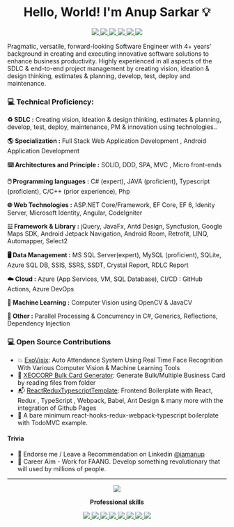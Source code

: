 
<h1 align="center">Hello, World!  I'm  Anup Sarkar 💡</h1>

<p align="center"> 
 <a href="https://www.facebook.com/mr.anupsarkar/" alt="Anup's twitter">
   <img src="https://img.shields.io/badge/-@mr.anupsarkar-%231DA1F2?style=flat-square&logo=facebook&logoColor=ffffff" />
 </a>
 <a href="https://github.com/MeAnupSarkar" alt="Anup's github">
   <img src="https://img.shields.io/badge/-@MeAnupSarkar-%23181717?style=flat-square&logo=github" />
 </a>
 <a href="https://www.linkedin.com/in/iamanup" alt="Anup's linkedin">
   <img src="https://img.shields.io/badge/-iamanup-blue?style=flat-square&logo=Linkedin&logoColor=white&link=https://www.linkedin.com/in/iamanup" />
 </a>
 <a href="https://www.youtube.com/c/CodeWithAnup" alt="Anup's YT channel">
    <img src="https://img.shields.io/badge/-CodeWithAnup-9cf?style=flat-square&logo=youtube&logoColor=red&link=https://www.linkedin.com/in/iamanup" />
 </a>

  <a href="http://xeocorp.com/" alt="Anup's Website">
   <img src="https://img.shields.io/badge/Xeocorp.com-blueviolet?style=flat-square" />
 </a>
 <a>
   <img src="https://komarev.com/ghpvc/?username=MeAnupSarkar&color=ff69b4&style=flat-square" />
 </a>
</p>

Pragmatic, versatile, forward-looking Software Engineer with 4+ years’ background in creating and executing innovative software solutions to enhance business productivity. Highly experienced in all aspects of the SDLC & end-to-end project management by creating vision, ideation & design thinking, estimates & planning, develop, test, deploy and maintenance.

### 💻 Technical Proficiency:

**♻️ SDLC :** Creating vision, Ideation & design thinking, estimates & planning, develop, test, deploy, maintenance, PM & innovation using technologies..

**🌎 Specialization :** Full Stack Web Application Development , Android Application Development

**⌨️ Architectures and Principle :** SOLID, DDD, SPA, MVC , Micro front-ends

**🖱️ Programming languages :** C# (expert), JAVA (proficient), Typescript (proficient), C/C++ (prior experience), Php
 
**🌐 Web Technologies :** ASP.NET Core/Framework, EF Core, EF 6, Idenity Server, Microsoft Identity, Angular, CodeIgniter

**☳ Framework & Library :**  jQuery, JavaFx, Antd Design, Syncfusion, Google Maps SDK, Android Jetpack Navigation, Android Room, Retrofit, LINQ, Automapper, Select2

**🖥️ Data Management :** MS SQL Server(expert), MySQL (proficient), SQLite, Azure SQL DB, SSIS, SSRS, SSDT, Crystal Report, RDLC Report

**☁️ Cloud :** Azure (App Services, VM, SQL Database), CI/CD : GitHub Actions, Azure DevOps 
 
**🤖 Machine Learning :** Computer Vision using OpenCV & JavaCV

**💾 Other :** Parallel Processing & Concurrency in C#, Generics, Reflections, Dependency Injection

### 💻 Open Source Contributions

- 💥 [ExoVisix](https://github.com/MeAnupSarkar/ExoVisix): Auto Attendance System Using Real Time Face Recognition With Various Computer Vision & Machine Learning Tools
- 🛒 [XEOCORP Bulk Card Generator](https://github.com/MeAnupSarkar/Xeocorp-Card-Generator-JavaFX): Generate Bulk/Multiple Business Card by reading files from folder
- 📬 [ReactReduxTypescriptTemplate](https://github.com/MeAnupSarkar/ReactReduxTsTemplate): Frontend Boilerplate with React, Redux , TypeScript , Webpack, Babel, Ant Design & many more with the integration of Github Pages
- 🥇 A bare minimum react-hooks-redux-webpack-typescript boilerplate with TodoMVC example.

#### Trivia

- 🦸 Endorse me / Leave a Recommendation on Linkedin [@iamanup](https://www.linkedin.com/in/iamanup/)
- 🦸 Career Aim - Work for FAANG. Develop something revolutionary  that will used by millions of  people.

---
<p align="center">
  <a href="#" alt="Anup's github stats"><img src="https://github-readme-stats.vercel.app/api?username=MeAnupSarkar" /></a>
</p>
<p align="center"> 
 <strong>
  Professional skills
  </strong>
</p>

<p align="center">
  <a href="https://dotnet.microsoft.com/">
    <img src="https://drive.google.com/uc?export=view&id=1XZy8GBfx4uBDCSWG8qq8tMax5B-8dTp4"    >
  </a>
  <a href="https://dotnet.microsoft.com/">
    <img src="https://drive.google.com/uc?export=view&id=1Wzrn_lWXvL3ll0KyuNwHU1LKgFbWII6p"    >
  </a>
  <a href="https://dotnet.microsoft.com/apps/aspnet/web-apps/blazor">
    <img src="https://drive.google.com/uc?export=view&id=1ObGtnNLm91pNVsmIhQWWKeFpFq7ls4yU"    >
  </a>
   <a href="#">
    <img src="https://drive.google.com/uc?export=view&id=1xCUu4fNjjFks9HEXi4mPBvVDmH3Nwkm6"    >
  </a>
  <a href="">
   <img src="https://drive.google.com/uc?export=view&id=1Hg-pb9IFo7FGAAQswTIRvQ3IBWO-LcsM"    >
  </a>  
  <a href="">
   <img src="https://drive.google.com/uc?export=view&id=1xld9xaax8PMv-L-4l-I8w9Hqgb66CDvJ"    >
  </a>
   <a href="#">
   <img src="https://drive.google.com/uc?export=view&id=1lAI9BcEzbbn6XpnEfwr3QtGkquG7wk7t"  >
  </a>
  <a href="#">
    <img src="https://drive.google.com/uc?export=view&id=1fI3FbESPuHkldP-fwWqVqvHuX6dQMAwO"    >
  </a>
 
</p>
<br/>



 
